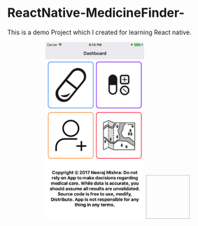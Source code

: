 # ReactNative-MedicineFinder-
This is a demo Project which I created for learning React native.


<div align="center">
        <img width="45%" src="https://github.com/Nexengineer/ReactNative-MedicineFinder-/raw/master/ScreenShots/Home.PNG" alt="About screen" title="About screen"</img>
        <img height="100px" width="100px">
</div>
